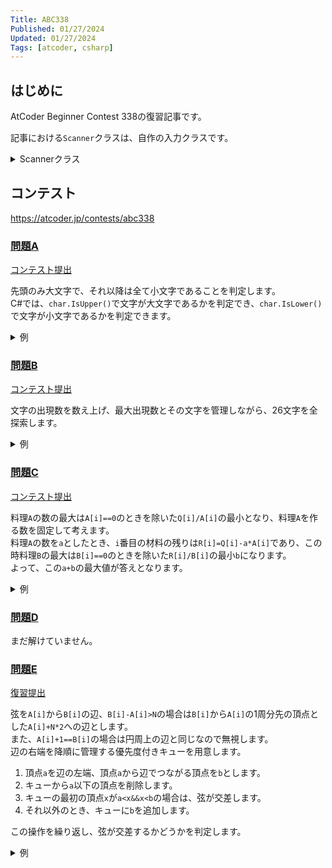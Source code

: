 ```yaml
---
Title: ABC338
Published: 01/27/2024
Updated: 01/27/2024
Tags: [atcoder, csharp]
---
```


## はじめに

AtCoder Beginner Contest 338の復習記事です。

記事における`Scanner`クラスは、自作の入力クラスです。

<details>
<summary>Scannerクラス</summary>

```csharp
public static class Scanner
{
    public static T Scan<T>() where T : IConvertible => Convert<T>(ScanStringArray()[0]);
    public static (T1, T2) Scan<T1, T2>() where T1 : IConvertible where T2 : IConvertible
    {
        var input = ScanStringArray();
        return (Convert<T1>(input[0]), Convert<T2>(input[1]));
    }
    public static (T1, T2, T3) Scan<T1, T2, T3>() where T1 : IConvertible where T2 : IConvertible where T3 : IConvertible
    {
        var input = ScanStringArray();
        return (Convert<T1>(input[0]), Convert<T2>(input[1]), Convert<T3>(input[2]));
    }
    public static (T1, T2, T3, T4) Scan<T1, T2, T3, T4>() where T1 : IConvertible where T2 : IConvertible where T3 : IConvertible where T4 : IConvertible
    {
        var input = ScanStringArray();
        return (Convert<T1>(input[0]), Convert<T2>(input[1]), Convert<T3>(input[2]), Convert<T4>(input[3]));
    }
    public static (T1, T2, T3, T4, T5) Scan<T1, T2, T3, T4, T5>() where T1 : IConvertible where T2 : IConvertible where T3 : IConvertible where T4 : IConvertible where T5 : IConvertible
    {
        var input = ScanStringArray();
        return (Convert<T1>(input[0]), Convert<T2>(input[1]), Convert<T3>(input[2]), Convert<T4>(input[3]), Convert<T5>(input[4]));
    }
    public static (T1, T2, T3, T4, T5, T6) Scan<T1, T2, T3, T4, T5, T6>() where T1 : IConvertible where T2 : IConvertible where T3 : IConvertible where T4 : IConvertible where T5 : IConvertible where T6 : IConvertible
    {
        var input = ScanStringArray();
        return (Convert<T1>(input[0]), Convert<T2>(input[1]), Convert<T3>(input[2]), Convert<T4>(input[3]), Convert<T5>(input[4]), Convert<T6>(input[5]));
    }
    public static IEnumerable<T> ScanEnumerable<T>() where T : IConvertible => ScanStringArray().Select(Convert<T>);
    private static string[] ScanStringArray()
    {
        var line = Console.ReadLine()?.Trim() ?? string.Empty;
        return string.IsNullOrEmpty(line) ? Array.Empty<string>() : line.Split(' ');
    }
    private static T Convert<T>(string value) where T : IConvertible => (T)System.Convert.ChangeType(value, typeof(T));
}
```

</details>

## コンテスト

<https://atcoder.jp/contests/abc338>

### [問題A](https://atcoder.jp/contests/abc338/tasks/abc338_a)

[コンテスト提出](https://atcoder.jp/contests/ABC338/submissions/49692017)

先頭のみ大文字で、それ以降は全て小文字であることを判定します。  
C#では、`char.IsUpper()`で文字が大文字であるかを判定でき、`char.IsLower()`で文字が小文字であるかを判定できます。

<details>
<summary>例</summary>

```csharp
public static void Solve()
{
    var S = Scanner.Scan<string>();
    var answer = char.IsUpper(S[0]);
    for (var i = 1; i < S.Length; i++)
    {
        answer &= char.IsLower(S[i]);
    }

    Console.WriteLine(answer ? "Yes" : "No");
}
```

</details>

### [問題B](https://atcoder.jp/contests/abc338/tasks/abc338_b)

[コンテスト提出](https://atcoder.jp/contests/ABC338/submissions/49695705)

文字の出現数を数え上げ、最大出現数とその文字を管理しながら、26文字を全探索します。

<details>
<summary>例</summary>

```csharp
public static void Solve()
{
    var S = Scanner.Scan<string>();
    var count = new int[26];
    foreach (var c in S)
    {
        count[c - 'a']++;
    }

    var answer = 'a';
    var max = 0;
    for (var i = 0; i < 26; i++)
    {
        if (count[i] > max)
        {
            answer = (char)(i + 'a');
            max = count[i];
        }
    }

    Console.WriteLine(answer);
}
```

</details>

### [問題C](https://atcoder.jp/contests/abc338/tasks/abc338_c)

[コンテスト提出](https://atcoder.jp/contests/ABC338/submissions/49720390)

料理`A`の数の最大は`A[i]==0`のときを除いた`Q[i]/A[i]`の最小となり、料理`A`を作る数を固定して考えます。  
料理`A`の数を`a`としたとき、`i`番目の材料の残りは`R[i]=Q[i]-a*A[i]`であり、この時料理`B`の最大は`B[i]==0`のときを除いた`R[i]/B[i]`の最小`b`になります。  
よって、この`a+b`の最大値が答えとなります。

<details>
<summary>例</summary>

```csharp
public static void Solve()
{
    var N = Scanner.Scan<int>();
    var Q = Scanner.ScanEnumerable<int>().ToArray();
    var A = Scanner.ScanEnumerable<int>().ToArray();
    var B = Scanner.ScanEnumerable<int>().ToArray();
    const long Inf = 1L << 60;
    var maxA = Inf;

    for (var i = 0; i < N; i++)
    {
        maxA = Math.Min(maxA, A[i] == 0 ? Inf : (Q[i] / A[i]));
    }

    long answer = 0;
    for (var a = 0; a <= maxA; a++)
    {
        var b = Inf;
        for (var i = 0; i < N; i++)
        {
            var r = Q[i] - a * A[i];
            var maxB = B[i] == 0 ? Inf : (r / B[i]);
            b = Math.Min(b, maxB);
        }

        answer = Math.Max(answer, a + b);
    }

    Console.WriteLine(answer);
}
```

</details>

### [問題D](https://atcoder.jp/contests/abc338/tasks/abc338_d)

まだ解けていません。

<!-- [コンテスト提出]()  
[復習提出]()

<details>
<summary>例</summary>

```csharp
``` -->

</details>

### [問題E](https://atcoder.jp/contests/abc338/tasks/abc338_e)

[復習提出](https://atcoder.jp/contests/ABC338/submissions/49743811)

弦を`A[i]`から`B[i]`の辺、`B[i]-A[i]>N`の場合は`B[i]`から`A[i]`の1周分先の頂点とした`A[i]+N*2`への辺とします。  
また、`A[i]+1==B[i]`の場合は円周上の辺と同じなので無視します。  
辺の右端を降順に管理する優先度付きキューを用意します。  

1. 頂点`a`を辺の左端、頂点`a`から辺でつながる頂点を`b`とします。  
1. キューから`a`以下の頂点を削除します。
1. キューの最初の頂点`x`が`a<x&&x<b`の場合は、弦が交差します。  
1. それ以外のとき、キューに`b`を追加します。

この操作を繰り返し、弦が交差するかどうかを判定します。

<details>
<summary>例</summary>

```csharp
public static void Solve()
{
    var N = Scanner.Scan<int>();
    var M = N * 2;
    var G = new List<int>[M].Select(x => new List<int>()).ToArray();
    for (var i = 0; i < N; i++)
    {
        var (a, b) = Scanner.Scan<int, int>();
        a--; b--;
        if (a > b) (a, b) = (b, a);
        if (b - a > N) (a, b) = (b, a + M);
        if (a + 1 != b) G[a].Add(b);
    }

    var queue = new PriorityQueue<int, int>();
    for (var a = 0; a < M; a++)
    {
        while (queue.Count > 0 && queue.Peek() <= a) queue.Dequeue();

        foreach (var b in G[a])
        {
            if (queue.TryPeek(out var x, out _))
            {
                if (a < x && x < b)
                {
                    Console.WriteLine("Yes");
                    return;
                }
            }
        }

        foreach (var v in G[a])
        {
            queue.Enqueue(v, v);
        }
    }

    Console.WriteLine("No");
}
```

</details>
